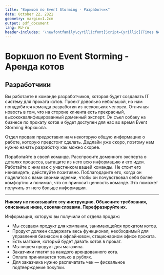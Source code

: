 ```yaml
---
title: "Воркшоп по Event Storming - Разработчик"
date: October 22, 2021
geometry: margin=1.2cm
output: pdf_document
lang: RU-ru
header-includes: '\newfontfamily\cyrillicfont[Script=Cyrillic]{Times New Roman}'
---
```


# Воркшоп по Event Storming - Аренда котов

## Разработчики

Вы работаете в команде разработчиков, которая будет создавать IT систему для проката котов. Проект довольно небольшой, но нам понадобится команда разработки из нескольких человек. Отличная новость в том, что на стороне клиента есть прекрасный, высококвалифицированный доменный эксперт. Он съел собаку на бизнесе по прокату котов и будет доступен для нас во время Event Storming Воркшопа.

Отдел продаж предоставил нам некоторую общую информацию о работе, которую предстоит сделать. Дедлайн уже скоро, поэтому нам нужно начать разработку как можно скорее.

Поработайте в своей команде. Расспросите доменного эксперта о деталях процесса, вытащите из него всю информацию и его идеи. Работайте с ним как с участником вашей команды. Не стоит его ненавидеть, действуйте позитивно. Поблагодарите его, когда он поделится с вами своими идеями, чтобы он почувствовал себя более комфортно и понимал, что он приносит ценность команде. Это поможет получить от него больше информации.

---

__Никому не показывайте эту инструкцию. Объясните требования, описанные ниже, своими словами. Перефразируйте их.__

Информация, которую вы получили от отдела продаж:

* Мы создаем продукт для компании, занимающейся прокатом котов.
* Продукт должен содержать весь функционал, необходимый для управления бизнасом в офлайновом, стационарном офисе проката.
* Есть магазин, который будет давать котов в прокат.
* Мы пишем продукт для магазина.
* Заказчики платят за каждого арендованного кота.
* Оплата принимается только в рублях.
* Для заказчика нужно распечатать чек — фискальное подтверждение покупки.
